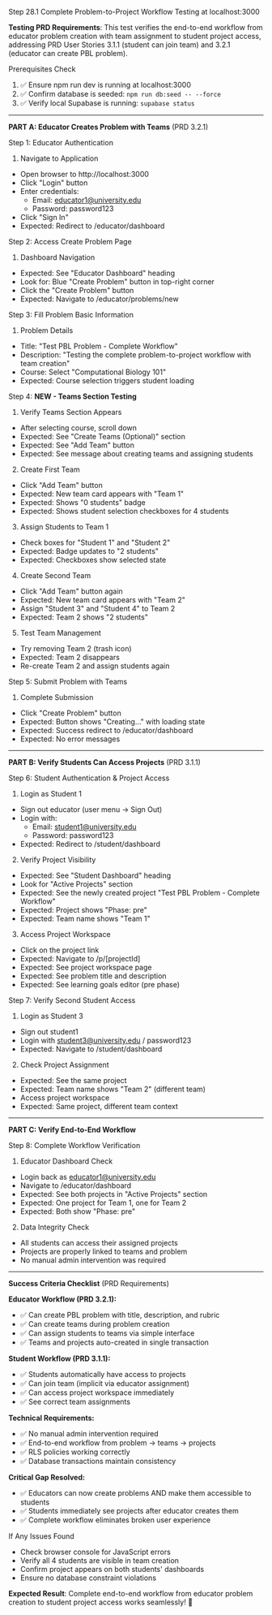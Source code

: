 Step 28.1 Complete Problem-to-Project Workflow Testing at localhost:3000

**Testing PRD Requirements**: This test verifies the end-to-end workflow from educator problem creation with team assignment to student project access, addressing PRD User Stories 3.1.1 (student can join team) and 3.2.1 (educator can create PBL problem).

Prerequisites Check

1. ✅ Ensure npm run dev is running at localhost:3000
2. ✅ Confirm database is seeded: `npm run db:seed -- --force`
3. ✅ Verify local Supabase is running: `supabase status`

---
**PART A: Educator Creates Problem with Teams** (PRD 3.2.1)

Step 1: Educator Authentication

1. Navigate to Application
  - Open browser to http://localhost:3000
  - Click "Login" button
  - Enter credentials:
      - Email: educator1@university.edu
      - Password: password123
  - Click "Sign In"
  - Expected: Redirect to /educator/dashboard

Step 2: Access Create Problem Page

1. Dashboard Navigation
  - Expected: See "Educator Dashboard" heading
  - Look for: Blue "Create Problem" button in top-right corner
  - Click the "Create Problem" button
  - Expected: Navigate to /educator/problems/new

Step 3: Fill Problem Basic Information

1. Problem Details
  - Title: "Test PBL Problem - Complete Workflow"
  - Description: "Testing the complete problem-to-project workflow with team creation"
  - Course: Select "Computational Biology 101"
  - Expected: Course selection triggers student loading

Step 4: **NEW - Teams Section Testing**

1. Verify Teams Section Appears
  - After selecting course, scroll down
  - Expected: See "Create Teams (Optional)" section
  - Expected: See "Add Team" button
  - Expected: See message about creating teams and assigning students

2. Create First Team
  - Click "Add Team" button
  - Expected: New team card appears with "Team 1"
  - Expected: Shows "0 students" badge
  - Expected: Shows student selection checkboxes for 4 students

3. Assign Students to Team 1
  - Check boxes for "Student 1" and "Student 2"
  - Expected: Badge updates to "2 students"
  - Expected: Checkboxes show selected state

4. Create Second Team
  - Click "Add Team" button again
  - Expected: New team card appears with "Team 2"
  - Assign "Student 3" and "Student 4" to Team 2
  - Expected: Team 2 shows "2 students"

5. Test Team Management
  - Try removing Team 2 (trash icon)
  - Expected: Team 2 disappears
  - Re-create Team 2 and assign students again

Step 5: Submit Problem with Teams

1. Complete Submission
  - Click "Create Problem" button
  - Expected: Button shows "Creating..." with loading state
  - Expected: Success redirect to /educator/dashboard
  - Expected: No error messages

---
**PART B: Verify Students Can Access Projects** (PRD 3.1.1)

Step 6: Student Authentication & Project Access

1. Login as Student 1
  - Sign out educator (user menu → Sign Out)
  - Login with:
      - Email: student1@university.edu
      - Password: password123
  - Expected: Redirect to /student/dashboard

2. Verify Project Visibility
  - Expected: See "Student Dashboard" heading
  - Look for "Active Projects" section
  - Expected: See the newly created project "Test PBL Problem - Complete Workflow"
  - Expected: Project shows "Phase: pre"
  - Expected: Team name shows "Team 1"

3. Access Project Workspace
  - Click on the project link
  - Expected: Navigate to /p/[projectId]
  - Expected: See project workspace page
  - Expected: See problem title and description
  - Expected: See learning goals editor (pre phase)

Step 7: Verify Second Student Access

1. Login as Student 3
  - Sign out student1
  - Login with student3@university.edu / password123
  - Expected: Navigate to /student/dashboard

2. Check Project Assignment
  - Expected: See the same project
  - Expected: Team name shows "Team 2" (different team)
  - Access project workspace
  - Expected: Same project, different team context

---
**PART C: Verify End-to-End Workflow**

Step 8: Complete Workflow Verification

1. Educator Dashboard Check
  - Login back as educator1@university.edu
  - Navigate to /educator/dashboard
  - Expected: See both projects in "Active Projects" section
  - Expected: One project for Team 1, one for Team 2
  - Expected: Both show "Phase: pre"

2. Data Integrity Check
  - All students can access their assigned projects
  - Projects are properly linked to teams and problem
  - No manual admin intervention was required

---
**Success Criteria Checklist** (PRD Requirements)

**Educator Workflow (PRD 3.2.1):**
- ✅ Can create PBL problem with title, description, and rubric
- ✅ Can create teams during problem creation
- ✅ Can assign students to teams via simple interface
- ✅ Teams and projects auto-created in single transaction

**Student Workflow (PRD 3.1.1):**
- ✅ Students automatically have access to projects
- ✅ Can join team (implicit via educator assignment)
- ✅ Can access project workspace immediately
- ✅ See correct team assignments

**Technical Requirements:**
- ✅ No manual admin intervention required
- ✅ End-to-end workflow from problem → teams → projects
- ✅ RLS policies working correctly
- ✅ Database transactions maintain consistency

**Critical Gap Resolved:**
- ✅ Educators can now create problems AND make them accessible to students
- ✅ Students immediately see projects after educator creates them
- ✅ Complete workflow eliminates broken user experience

If Any Issues Found

- Check browser console for JavaScript errors
- Verify all 4 students are visible in team creation
- Confirm project appears on both students' dashboards
- Ensure no database constraint violations

**Expected Result**: Complete end-to-end workflow from educator problem creation to student project access works seamlessly! 🎉